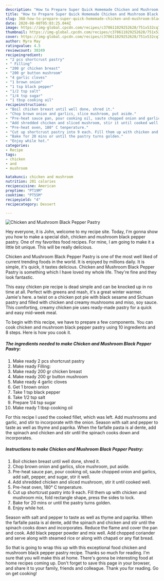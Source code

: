 ```yaml
---
description: "How to Prepare Super Quick Homemade Chicken and Mushroom Black Pepper Pastry"
title: "How to Prepare Super Quick Homemade Chicken and Mushroom Black Pepper Pastry"
slug: 368-how-to-prepare-super-quick-homemade-chicken-and-mushroom-black-pepper-pastry
date: 2020-08-08T05:03:25.044Z
image: https://img-global.cpcdn.com/recipes/c378611029252628/751x532cq70/chicken-and-mushroom-black-pepper-pastry-recipe-main-photo.jpg
thumbnail: https://img-global.cpcdn.com/recipes/c378611029252628/751x532cq70/chicken-and-mushroom-black-pepper-pastry-recipe-main-photo.jpg
cover: https://img-global.cpcdn.com/recipes/c378611029252628/751x532cq70/chicken-and-mushroom-black-pepper-pastry-recipe-main-photo.jpg
author: Myra May
ratingvalue: 4.5
reviewcount: 30249
recipeingredient:
- "2 pcs shortcrust pastry"
- " Filling"
- "200 gr chicken breast"
- "200 gr button mushroom"
- "4 garlic cloves"
- "1 brown onion"
- "1 tsp black pepper"
- "1/2 tsp salt"
- "1/4 tsp sugar"
- "1 tbsp cooking oil"
recipeinstructions:
- "Boil chicken breast until well done, shred it."
- "Chop brown onion and garlics, slice mushroom, put aside."
- "Pre-heat sauce pan, pour cooking oil, saute chopped onion and garlics, add salt, pepper, and sugar, stir it well."
- "Add shredded chicken and sliced mushroom, stir it until cooked well."
- "Pre-heat oven, 180° C tenperature."
- "Cut up shortcrust pastry into 9 each. Fill them up with chicken and mushroom mix, fold rectangle shape, press the sides to lock."
- "Bake for 20 mins or until the pastry turns golden."
- "Enjoy while hot."
categories:
- Recipe
tags:
- chicken
- and
- mushroom

katakunci: chicken and mushroom 
nutrition: 201 calories
recipecuisine: American
preptime: "PT19M"
cooktime: "PT55M"
recipeyield: "4"
recipecategory: Dessert

---
```



![Chicken and Mushroom Black Pepper Pastry](https://img-global.cpcdn.com/recipes/c378611029252628/751x532cq70/chicken-and-mushroom-black-pepper-pastry-recipe-main-photo.jpg)

Hey everyone, it is John, welcome to my recipe site. Today, I'm gonna show you how to make a special dish, chicken and mushroom black pepper pastry. One of my favorites food recipes. For mine, I am going to make it a little bit unique. This will be really delicious.

Chicken and Mushroom Black Pepper Pastry is one of the most well liked of current trending foods in the world. It is enjoyed by millions daily. It is simple, it's quick, it tastes delicious. Chicken and Mushroom Black Pepper Pastry is something which I have loved my whole life. They're fine and they look fantastic.

This easy chicken pie recipe is dead simple and can be knocked up in no time at all. Perfect with greens and mash, it&#39;s a great winter warmer. Jamie&#39;s here. a twist on a chicken pot pie with black sesame and Sichuan pastry and filled with chicken and creamy mushrooms and miso, soy sauce. This comforting, creamy chicken pie uses ready-made pastry for a quick and easy mid-week meal.


To begin with this recipe, we have to prepare a few components. You can cook chicken and mushroom black pepper pastry using 10 ingredients and 8 steps. Here is how you cook it.

<!--inarticleads1-->

##### The ingredients needed to make Chicken and Mushroom Black Pepper Pastry:

1. Make ready 2 pcs shortcrust pastry
1. Make ready  Filling:
1. Make ready 200 gr chicken breast
1. Make ready 200 gr button mushroom
1. Make ready 4 garlic cloves
1. Get 1 brown onion
1. Take 1 tsp black pepper
1. Take 1/2 tsp salt
1. Prepare 1/4 tsp sugar
1. Make ready 1 tbsp cooking oil


For this recipe I used the cooked fillet, which was left. Add mushrooms and garlic, and stir to incorporate with the onion. Season with salt and pepper to taste as well as thyme and paprika. When the farfalle pasta is al dente, add the spinach and chicken and stir until the spinach cooks down and incorporates. 

<!--inarticleads2-->

##### Instructions to make Chicken and Mushroom Black Pepper Pastry:

1. Boil chicken breast until well done, shred it.
1. Chop brown onion and garlics, slice mushroom, put aside.
1. Pre-heat sauce pan, pour cooking oil, saute chopped onion and garlics, add salt, pepper, and sugar, stir it well.
1. Add shredded chicken and sliced mushroom, stir it until cooked well.
1. Pre-heat oven, 180° C tenperature.
1. Cut up shortcrust pastry into 9 each. Fill them up with chicken and mushroom mix, fold rectangle shape, press the sides to lock.
1. Bake for 20 mins or until the pastry turns golden.
1. Enjoy while hot.


Season with salt and pepper to taste as well as thyme and paprika. When the farfalle pasta is al dente, add the spinach and chicken and stir until the spinach cooks down and incorporates. Reduce the flame and cover the pan and cook. Add black pepper powder and mix well. Add chopped coriander and serve along with steamed rice or along with chapati or any flat bread. 

So that is going to wrap this up with this exceptional food chicken and mushroom black pepper pastry recipe. Thanks so much for reading. I'm sure that you will make this at home. There's gonna be interesting food at home recipes coming up. Don't forget to save this page in your browser, and share it to your family, friends and colleague. Thank you for reading. Go on get cooking!
